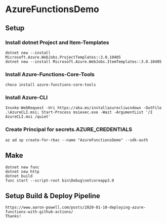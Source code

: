 # AzureFunctionsDemo

## Setup

### Install dotnet Project and Item-Templates

    dotnet new --install Microsoft.Azure.WebJobs.ProjectTemplates::3.0.10405
    dotnet new --install Microsoft.Azure.WebJobs.ItemTemplates::3.0.10405

### Install Azure-Functions-Core-Tools

    choco install azure-functions-core-tools

### Install Azure-CLI

    Invoke-WebRequest -Uri https://aka.ms/installazurecliwindows -OutFile .\AzureCLI.msi; Start-Process msiexec.exe -Wait -ArgumentList '/I AzureCLI.msi /quiet'

### Create Principal for secrets.AZURE_CREDENTIALS

    az ad sp create-for-rbac --name "AzureFunctionsDemo" --sdk-auth

## Make

    dotnet new func
    dotnet new http
    dotnet build
    func start --script-root bin\Debug\netcoreapp3.0

## Setup Build & Deploy Pipeline

    https://www.aaron-powell.com/posts/2020-01-10-deploying-azure-functions-with-github-actions/
    Thanks! 
